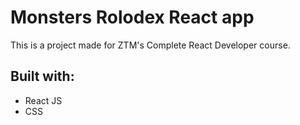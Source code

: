 # Monsters Rolodex React app

This is a project made for ZTM's Complete React Developer course.

## Built with:

- React JS
- CSS

